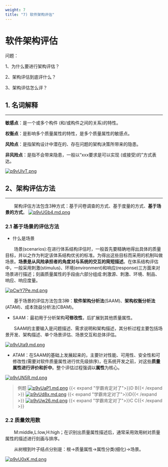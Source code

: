 ```yaml
---
weight: 7
title: "7) 软件架构评估"
---
```


# 软件架构评估

问题：

1、为什么要进行架构评估？

2、架构评估到底评什么？

3、架构评估怎么评？

## 1. 名词解释

---

**敏感点**：是一个或多个构件 (和/或构件之间的关系)的特性。

**权衡点**：是影响多个质量属性的特性，是多个质量属性的敏感点。

**风险点**：是指架构设计中潜在的、存在问题的架构决策所带来的隐患。

**非风险点**：是指不会带来隐患，一般以“xxx要求是可以实现 (或接受)的”方式表达。

[![p9vUlvT.png](https://s1.ax1x.com/2023/05/31/p9vUlvT.png)](https://imgse.com/i/p9vUlvT)

## 2、架构评估方法

---

&emsp;&emsp;架构评估方法包含3种方式：基于问卷调查的方式、基于度量的方式、**基于场景的方式**。
[![p9vUGb4.md.png](https://s1.ax1x.com/2023/05/31/p9vUGb4.md.png)](https://imgse.com/i/p9vUGb4)

### 2.1 基于场景的评估方法

- 什么是场景

&emsp;&emsp;场景(scenarios):在进行体系结构评估时，一般首先要精确地得出具体的质量目标，并以之作为判定该体系结构优劣的标准。为得出这些目标而采用的机制叫做场景。**场景是从风险承担者的角度对与系统的交互的简短描述**。在体系结构评估中，一般采用刺激(stimulus)、环境(environment)和响应(response)三方面来对场景进行描述；刻画质量属性的手段由六部分组成:刺激源、刺激、环境、制品、响应、响应度量。

[![pCwY7Pe.md.png](https://s1.ax1x.com/2023/06/29/pCwY7Pe.md.png)](https://imgse.com/i/pCwY7Pe)

&emsp;&emsp;基于场景的评估方法包含3种：**软件架构分析法**(SAAM)、**架构权衡分析法**(ATAM)、成本效益分析法(CBAM)。

- SAAM：最初用于分析架构**可修改性**，后扩展到其他质量属性。

&emsp;&emsp;SAAM的主要输入是问题描述、需求说明和架构描述，其分析过程主要包括场景开发、架构描述、单个场景评估、场景交互和总体评估。

[![p9vUta9.md.png](https://s1.ax1x.com/2023/05/31/p9vUta9.md.png)](https://imgse.com/i/p9vUta9)

- ATAM：在SAAM的基础上发展起来的，主要针对性能、可用性、安全性和可修改性(需要对软件质量属性进行优先级排序)，在系统开发之前，对这些**质量属性进行评价和折中**。整个评估过程强调以**属性**为核心。

[![p9vUN5R.md.png](https://s1.ax1x.com/2023/05/31/p9vUN5R.md.png)](https://imgse.com/i/p9vUN5R)

>例题
[![p9vUaP1.md.png](https://s1.ax1x.com/2023/05/31/p9vUaP1.md.png)](https://imgse.com/i/p9vUaP1)
{{< expand "学霸肯定对了">}}D B{{< /expand >}}
[![p9vUd8x.md.png](https://s1.ax1x.com/2023/05/31/p9vUd8x.md.png)](https://imgse.com/i/p9vUd8x)
{{< expand "学霸肯定对了">}}D{{< /expand >}}
[![p9vUw26.md.png](https://s1.ax1x.com/2023/05/31/p9vUw26.md.png)](https://imgse.com/i/p9vUw26)
{{< expand "学霸肯定对了">}}C C{{< /expand >}}

### 2.2 质量效用数

&emsp;&emsp;M:middle,L:low,H:high；在识别出质量属性描述后，通常采用效用树对质量属性的描述进行刻画与排序。

&emsp;&emsp;从树根到叶子结点分别是：根->质量属性->属性分类(细化)->场景。

[![p9vU0xK.md.png](https://s1.ax1x.com/2023/05/31/p9vU0xK.md.png)](https://imgse.com/i/p9vU0xK)
